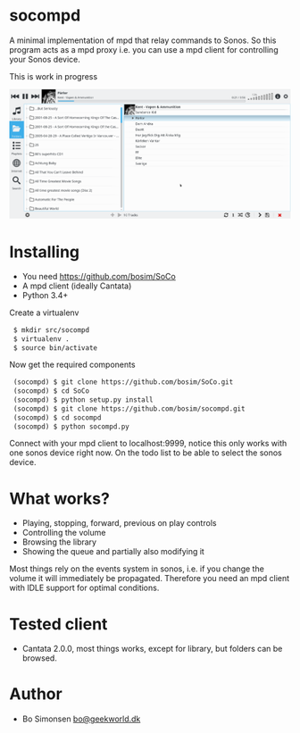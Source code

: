 # socompd
A minimal implementation of mpd that relay commands to Sonos. So this program acts as a mpd proxy i.e. you can use a mpd client for controlling your Sonos device.

This is work in progress

![screenshot](screenshot.png)

# Installing

* You need https://github.com/bosim/SoCo
* A mpd client (ideally Cantata)
* Python 3.4+

Create a virtualenv

     $ mkdir src/socompd
     $ virtualenv .
     $ source bin/activate

Now get the required components

     (socompd) $ git clone https://github.com/bosim/SoCo.git
     (socompd) $ cd SoCo
     (socompd) $ python setup.py install
     (socompd) $ git clone https://github.com/bosim/socompd.git
     (socompd) $ cd socompd
     (socompd) $ python socompd.py

Connect with your mpd client to localhost:9999, notice this only works with one sonos device right now. On the todo list
to be able to select the sonos device.

# What works?

* Playing, stopping, forward, previous on play controls
* Controlling the volume
* Browsing the library
* Showing the queue and partially also modifying it

Most things rely on the events system in sonos, i.e. if you change the volume it will immediately be propagated. Therefore you need an mpd client with IDLE support for optimal conditions. 

# Tested client

* Cantata 2.0.0, most things works, except for library, but folders can be browsed.

# Author

* Bo Simonsen <bo@geekworld.dk>
